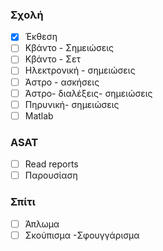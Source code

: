 ### Σχολή
- [x] Έκθεση
- [ ] Κβάντο - Σημειώσεις
- [ ] Κβάντο - Σετ
- [ ] Ηλεκτρονική - σημειώσεις
- [ ] Άστρο - ασκήσεις
- [ ] Άστρο- διαλέξεις- σημειώσεις
- [ ] Πηρυνική- σημειώσεις
- [ ] Matlab
### ASAT
- [ ] Read reports
- [ ] Παρουσίαση
### Σπίτι
- [ ] Άπλωμα
- [ ] Σκούπισμα -Σφουγγάρισμα